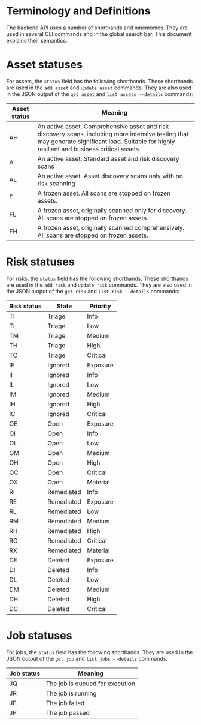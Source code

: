 # Terminology and Definitions

The backend API uses a number of shorthands and mnemonics. They are used in several CLI commands and in the global
search bar. This document explains their semantics.

# Asset statuses

For assets, the `status` field has the following shorthands. These shorthands are used in the
`add asset` and `update asset` commands. They are also used in the JSON output
of the `get asset` and `list assets --details` commands:

| Asset status | Meaning                                                                                                                                                                                        |
|--------------|------------------------------------------------------------------------------------------------------------------------------------------------------------------------------------------------|
| AH           | An active asset. Comprehensive asset and risk discovery scans, including more intensive testing that may generate significant load. Suitable for highly resilient and business critical assets |
| A            | An active asset. Standard asset and risk discovery scans                                                                                                                                       |
| AL           | An active asset. Asset discovery scans only with no risk scanning                                                                                                                              |
| F            | A frozen asset. All scans are stopped on frozen assets.                                                                                                                                        |
| FL           | A frozen asset, originally scanned only for discovery. All scans are stopped on frozen assets.                                                                                                 |                                                                                       
| FH           | A frozen asset, originally scanned comprehensively. All scans are stopped on frozen assets.                                                                                                    |                                                                                      

# Risk statuses

For risks, the `status` field has the following shorthands. These shorthands are used in the
`add risk` and `update risk` commands. They are also used in the JSON output
of the `get risk` and `list risk --details` commands:

| Risk status | State      | Priority |
|-------------|------------|----------|
| TI          | Triage     | Info     |
| TL          | Triage     | Low      |
| TM          | Triage     | Medium   |
| TH          | Triage     | High     |
| TC          | Triage     | Critical |
| IE          | Ignored    | Exposure |
| II          | Ignored    | Info     |
| IL          | Ignored    | Low      |
| IM          | Ignored    | Medium   |
| IH          | Ignored    | High     |
| IC          | Ignored    | Critical |
| OE          | Open       | Exposure |
| OI          | Open       | Info     |
| OL          | Open       | Low      |
| OM          | Open       | Medium   |
| OH          | Open       | High     |
| OC          | Open       | Critical |
| OX          | Open       | Material |
| RI          | Remediated | Info     |
| RE          | Remediated | Exposure |
| RL          | Remediated | Low      |
| RM          | Remediated | Medium   |
| RH          | Remediated | High     |
| RC          | Remediated | Critical |
| RX          | Remediated | Material |
| DE          | Deleted    | Exposure |
| DI          | Deleted    | Info     |
| DL          | Deleted    | Low      |
| DM          | Deleted    | Medium   |
| DH          | Deleted    | High     |
| DC          | Deleted    | Critical |

# Job statuses

For jobs, the `status` field has the following shorthands. They are used in the JSON
output of the `get job` and `list jobs --details` commands:

| Job status | Meaning                         |
|------------|---------------------------------|
| JQ         | The job is queued for execution |
| JR         | The job is running              |
| JF         | The job failed                  |
| JP         | The job passed                  |


